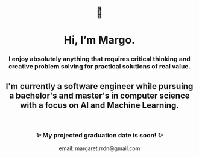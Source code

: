 <h1 align="center">👋</h1>
<h1 align="center">Hi, I’m Margo.</h1>
<h3 align="center">I enjoy absolutely anything that requires critical thinking and creative problem solving for practical solutions of real value.</h3>
<h2 align="center">I'm currently a software engineer while pursuing a bachelor's and master's in computer science with a focus on AI and Machine Learning.</h2><br>
<h3 align="center">✨ My projected graduation date is soon! ✨</h3>

<div align="center">email: margaret.rrdn@gmail.com</div>
<!---
margoriordan/margoriordan is a ✨ special ✨ repository because its `README.md` (this file) appears on your GitHub profile.
You can click the Preview link to take a look at your changes.
--->

